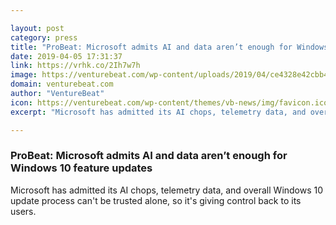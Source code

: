 ```yaml
---

layout: post
category: press
title: "ProBeat: Microsoft admits AI and data aren’t enough for Windows 10 feature updates"
date: 2019-04-05 17:31:37
link: https://vrhk.co/2Ih7w7h
image: https://venturebeat.com/wp-content/uploads/2019/04/ce4328e42cbb412bd524046e8c54a3ff.jpg?w=1200&strip=all
domain: venturebeat.com
author: "VentureBeat"
icon: https://venturebeat.com/wp-content/themes/vb-news/img/favicon.ico
excerpt: "Microsoft has admitted its AI chops, telemetry data, and overall Windows 10 update process can't be trusted alone, so it's giving control back to its users."

---
```


### ProBeat: Microsoft admits AI and data aren’t enough for Windows 10 feature updates

Microsoft has admitted its AI chops, telemetry data, and overall Windows 10 update process can't be trusted alone, so it's giving control back to its users.